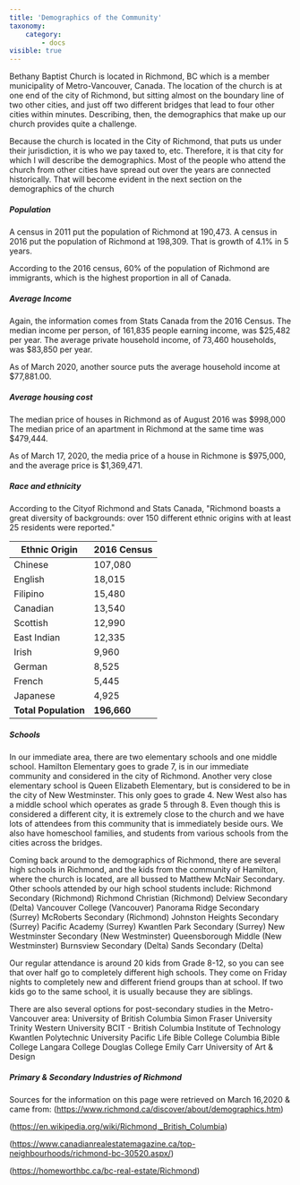 ```yaml
---
title: 'Demographics of the Community'
taxonomy:
    category:
        - docs
visible: true
---
```


Bethany Baptist Church is located in Richmond, BC which is a member municipality of Metro-Vancouver, Canada. The location of the church is at one end of the city of Richmond, but sitting almost on the boundary line of two other cities, and just off two different bridges that lead to four other cities within minutes. Describing, then, the demographics that make up our church provides quite a challenge.

Because the church is located in the City of Richmond, that puts us under their jurisdiction, it is who we pay taxed to, etc. Therefore, it is that city for which I will describe the demographics. Most of the people who attend the church from other cities have spread out over the years are connected historically. That will become evident in the next section on the demographics of the church

##### Population
A census in 2011 put the population of Richmond at 190,473. 
A census in 2016 put the population of Richmond at 198,309.
That is growth of 4.1% in 5 years.

According to the 2016 census, 60% of the population of Richmond are immigrants, which is the highest proportion in all of Canada.

##### Average Income
Again, the information comes from Stats Canada from the 2016 Census. 
The median income per person, of 161,835 people earning income, was $25,482 per year.
The average private household income, of 73,460 households, was $83,850 per year.

As of March 2020, another source puts the average household income at $77,881.00.

##### Average housing cost
The median price of houses in Richmond as of August 2016 was $998,000
The median price of an apartment in Richmond at the same time was $479,444.

As of March 17, 2020, the media price of a house in Richmone is $975,000, and the average price is $1,369,471.

##### Race and ethnicity
According to the Cityof Richmond and Stats Canada, "Richmond boasts a great diversity of backgrounds: over 150 different ethnic origins with at least 25 residents were reported."

| Ethnic Origin | 2016 Census |
| ---------- | ------- |
| Chinese | 107,080 |
| English | 18,015 |
| Filipino | 15,480 |
| Canadian | 13,540 |
| Scottish | 12,990 |
| East Indian | 12,335 |
| Irish | 9,960 |
| German | 8,525 |
| French | 5,445 |
| Japanese | 4,925 |
| **Total Population** | **196,660** |

##### Schools
In our immediate area, there are two elementary schools and one middle school. Hamilton Elementary goes to grade 7, is in our immediate community and considered in the city of Richmond. Another very close elementary school is Queen Elizabeth Elementary, but is considered to be in the city of New Westminster. This only goes to grade 4. New West also has a middle school which operates as grade 5 through 8. Even though this is considered a different city, it is extremely close to the church and we have lots of attendees from this community that is immediately beside ours. We also have homeschool families, and students from various schools from the cities across the bridges.

Coming back around to the demographics of Richmond, there are several high schools in Richmond, and the kids from the community of Hamilton, where the church is located, are all bussed to Matthew McNair Secondary. Other schools attended by our high school students include: 
Richmond Secondary (Richmond)
Richmond Christian (Richmond)
Delview Secondary (Delta)
Vancouver College (Vancouver)
Panorama Ridge Secondary (Surrey)
McRoberts Secondary (Richmond)
Johnston Heights Secondary (Surrey)
Pacific Academy (Surrey)
Kwantlen Park Secondary (Surrey)
New Westminster Secondary (New Westminster)
Queensborough Middle (New Westminster)
Burnsview Secondary (Delta)
Sands Secondary (Delta)

Our regular attendance is around 20 kids from Grade 8-12, so you can see that over half go to completely different high schools. They come on Friday nights to completely new and different friend groups than at school. If two kids go to the same school, it is usually because they are siblings. 

There are also several options for post-secondary studies in the Metro-Vancouver area:
University of British Columbia 
Simon Fraser University
Trinity Western University
BCIT - British Columbia Institute of Technology
Kwantlen Polytechnic University 
Pacific Life Bible College
Columbia Bible College
Langara College
Douglas College
Emily Carr University of Art & Design

##### Primary & Secondary Industries of Richmond




 









Sources for the information on this page were retrieved on March 16,2020 & came from: 
(https://www.richmond.ca/discover/about/demographics.htm)

(https://en.wikipedia.org/wiki/Richmond,_British_Columbia)

(https://www.canadianrealestatemagazine.ca/top-neighbourhoods/richmond-bc-30520.aspx/)

(https://homeworthbc.ca/bc-real-estate/Richmond)